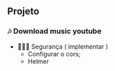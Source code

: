 ## Projeto 

### 🎶 Download music youtube

- 👮🏾‍♂️ Segurança ( implementar ) 
  - Configurar o cors;
  - Helmer
